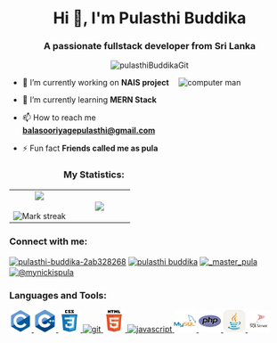 

<h1 align="center">Hi 👋, I'm Pulasthi Buddika</h1>
<h3 align="center">A passionate fullstack developer from Sri Lanka</h3>

<p align="center"> <img src="https://komarev.com/ghpvc/?username=pulasthiBuddikaGit&label=Profile%20views&color=0e75b6&style=flat" alt="pulasthiBuddikaGit" /> </p>

<picture><img align="right" style="float: right" src="https://github.com/7oSkaaa/7oSkaaa/blob/main/Images/Right_Side.gif?raw=true" width = 200px alt="computer man" height="200px"></picture>




- 🔭 I’m currently working on **NAIS project**

- 🌱 I’m currently learning **MERN Stack**

- 📫 How to reach me **balasooriyagepulasthi@gmail.com**

- ⚡ Fun fact **Friends called me as pula**

<h3 align="center">My Statistics:</h3>
<p align="center">
<table align="center">
<tr border="none">
<td width="50%" align="center">
  
  <img src="https://github-readme-stats.vercel.app/api?username=pulasthiBuddikaGit&&show_icons=true&count_private=true" /> 
  <br></br>
  <img  title="🔥 Get streak stats for your profile at git.io/streak-stats" alt="Mark streak" src="https://github-readme-streak-stats.herokuapp.com/?user=pulasthiBuddikaGit&theme=dark&hide_border=false" /> 
</td>
<td width="50%" align="center">
  <!--- languages used-->
  <img  align="center"  src="https://github-readme-stats.anuraghazra1.vercel.app/api/top-langs/?username=pulasthiBuddikaGit&theme=dark&hide_border=false&no-bg=true&no-frame=true&langs_count=10"/>
  
  </td>
</tr>
</table>



<h3 align="left">Connect with me:</h3>
<p align="left">
<a href="https://linkedin.com/in/pulasthi-buddika-2ab328268" target="blank"><img align="center" src="https://raw.githubusercontent.com/rahuldkjain/github-profile-readme-generator/master/src/images/icons/Social/linked-in-alt.svg" alt="pulasthi-buddika-2ab328268" height="30" width="40" /></a>
<a href="https://fb.com/pulasthi buddika" target="blank"><img align="center" src="https://raw.githubusercontent.com/rahuldkjain/github-profile-readme-generator/master/src/images/icons/Social/facebook.svg" alt="pulasthi buddika" height="30" width="40" /></a>
<a href="https://instagram.com/_master_pula" target="blank"><img align="center" src="https://raw.githubusercontent.com/rahuldkjain/github-profile-readme-generator/master/src/images/icons/Social/instagram.svg" alt="_master_pula" height="30" width="40" /></a>
<a href="https://www.hackerrank.com/@mynickispula" target="blank"><img align="center" src="https://raw.githubusercontent.com/rahuldkjain/github-profile-readme-generator/master/src/images/icons/Social/hackerrank.svg" alt="@mynickispula" height="30" width="40" /></a>
</p>

<h3 align="left">Languages and Tools:</h3>
<p align="left"> <a href="https://www.cprogramming.com/" target="_blank" rel="noreferrer"> <img src="https://raw.githubusercontent.com/devicons/devicon/master/icons/c/c-original.svg" alt="c" width="40" height="40"/> </a> <a href="https://www.w3schools.com/cpp/" target="_blank" rel="noreferrer"> <img src="https://raw.githubusercontent.com/devicons/devicon/master/icons/cplusplus/cplusplus-original.svg" alt="cplusplus" width="40" height="40"/> </a> <a href="https://www.w3schools.com/css/" target="_blank" rel="noreferrer"> <img src="https://raw.githubusercontent.com/devicons/devicon/master/icons/css3/css3-original-wordmark.svg" alt="css3" width="40" height="40"/> </a> <a href="https://git-scm.com/" target="_blank" rel="noreferrer"> <img src="https://www.vectorlogo.zone/logos/git-scm/git-scm-icon.svg" alt="git" width="40" height="40"/> </a> <a href="https://www.w3.org/html/" target="_blank" rel="noreferrer"> <img src="https://raw.githubusercontent.com/devicons/devicon/master/icons/html5/html5-original-wordmark.svg" alt="html5" width="40" height="40"/> </a> <a href="https://developer.mozilla.org/en-US/docs/Web/JavaScript" target="_blank" rel="noreferrer"> <img src="https://github.com/Scar1109/skill-icons/blob/main/icons/JavaScript.svg?short_path=991e506" alt="javascript" width="40" height="40"/> </a> <a href="https://www.mysql.com/" target="_blank" rel="noreferrer"> <img src="https://raw.githubusercontent.com/devicons/devicon/master/icons/mysql/mysql-original-wordmark.svg" alt="mysql" width="40" height="40"/> </a> <a href="https://www.php.net" target="_blank" rel="noreferrer"> <img src="https://raw.githubusercontent.com/devicons/devicon/master/icons/php/php-original.svg" alt="php" width="40" height="40"/> </a> <a href="https://www.java.com" target="_blank" rel="noreferrer"> <img src="https://github.com/tandpfun/skill-icons/blob/main/icons/Java-Light.svg" alt="java" width="40" height="40"/> </a> <a href="https://www.microsoft.com/en-us/sql-server" target="_blank" rel="noreferrer"> <img src="https://github.com/Scar1109/skill-icons/blob/Scar1109/icons/microsoftSQL.svg" alt="mssql" width="40" height="40"/> </a></p>

